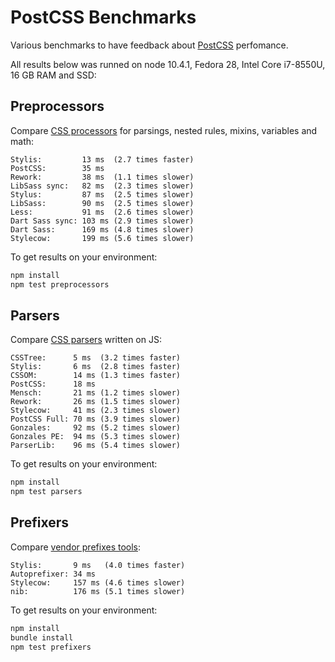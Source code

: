# PostCSS Benchmarks

Various benchmarks to have feedback about [PostCSS] perfomance.

All results below was runned on node 10.4.1, Fedora 28, Intel Core i7-8550U,
16 GB RAM and SSD:

[PostCSS]: https://github.com/postcss/postcss

## Preprocessors

Compare [CSS processors] for parsings, nested rules, mixins, variables and math:

```
Stylis:         13 ms  (2.7 times faster)
PostCSS:        35 ms
Rework:         38 ms  (1.1 times slower)
LibSass sync:   82 ms  (2.3 times slower)
Stylus:         87 ms  (2.5 times slower)
LibSass:        90 ms  (2.5 times slower)
Less:           91 ms  (2.6 times slower)
Dart Sass sync: 103 ms (2.9 times slower)
Dart Sass:      169 ms (4.8 times slower)
Stylecow:       199 ms (5.6 times slower)
```

To get results on your environment:

```sh
npm install
npm test preprocessors
```

[CSS processors]: https://github.com/postcss/benchmark/blob/master/preprocessors.js

## Parsers

Compare [CSS parsers] written on JS:

```
CSSTree:      5 ms  (3.2 times faster)
Stylis:       6 ms  (2.8 times faster)
CSSOM:        14 ms (1.3 times faster)
PostCSS:      18 ms
Mensch:       21 ms (1.2 times slower)
Rework:       26 ms (1.5 times slower)
Stylecow:     41 ms (2.3 times slower)
PostCSS Full: 70 ms (3.9 times slower)
Gonzales:     92 ms (5.2 times slower)
Gonzales PE:  94 ms (5.3 times slower)
ParserLib:    96 ms (5.4 times slower)
```

To get results on your environment:

```sh
npm install
npm test parsers
```

[CSS parsers]: https://github.com/postcss/benchmark/blob/master/parsers.js

## Prefixers

Compare [vendor prefixes tools]:

```
Stylis:       9 ms   (4.0 times faster)
Autoprefixer: 34 ms
Stylecow:     157 ms (4.6 times slower)
nib:          176 ms (5.1 times slower)
```

To get results on your environment:

```sh
npm install
bundle install
npm test prefixers
```

[vendor prefixes tools]: https://github.com/postcss/benchmark/blob/master/prefixers.js
